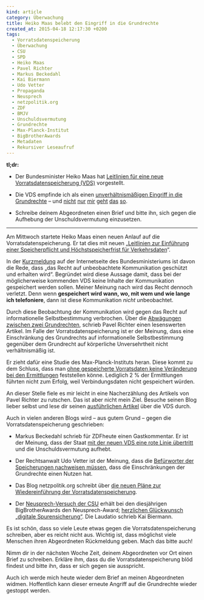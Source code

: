 ```yaml
---
kind: article
category: Überwachung
title: Heiko Maas belebt den Eingriff in die Grundrechte
created_at: 2015-04-18 12:17:30 +0200
tags:
  - Vorratsdatenspeicherung
  - Überwachung
  - CSU
  - SPD
  - Heiko Maas
  - Pavel Richter
  - Markus Beckedahl
  - Kai Biermann
  - Udo Vetter
  - Propaganda
  - Neusprech
  - netzpolitik.org
  - ZDF
  - BMJV
  - Unschuldsvermutung
  - Grundrechte
  - Max-Planck-Institut
  - BigBrotherAwards
  - Metadaten
  - Rekursiver Leseaufruf
---
```


**tl;dr:**

* Der Bundesminister Heiko Maas hat [Leitlinien für eine neue
  Vorratsdatenspeicherung (VDS)][leitlinien] vorgestellt.

* Die VDS empfinde ich als einen [unverhältnismäßigen Eingriff in die
  Grundrechte][pavelrichter] – und [nicht][zdfheute] [nur][lawblog]
  [mir][neusprech-award] [geht][np] [das][digiges] [so][tweet].

* Schreibe deinem Abgeordneten einen Brief und bitte ihn, sich gegen die
  Aufhebung der Unschuldsvermutung einzusetzen.

---

Am Mittwoch startete Heiko Maas einen neuen Anlauf auf die
Vorratsdatenspeicherung. Er tat dies mit neuen „[Leitlinien zur Einführung
einer Speicherpflicht und Höchstspeicherfrist für Verkehrsdaten][leitlinien]“.

In der [Kurzmeldung] auf der Internetseite des Bundesministeriums ist davon die
Rede, dass „das Recht auf unbeobachtete Kommunikation geschützt und erhalten
wird“. Begründet wird diese Aussage damit, dass bei der möglicherweise
kommenden VDS keine Inhalte der Kommunikation gespeichert werden sollen. Meiner
Meinung nach wird das Recht dennoch verletzt. Denn wenn **gespeichert wird
wann, wo, mit wem und wie lange ich telefoniere**, dann ist diese Kommunikation
*nicht un*beobachtet.

Durch diese Beobachtung der Kommunikation wird gegen das Recht auf
informationelle Selbstbestimmung verbrochen. Über die [Abwägungen zwischen zwei
Grundrechten][pavelrichter], schrieb Pavel Richter einen lesenswerten Artikel.
Im Falle der Vorratsdatenspeicherung ist er der Meinung, dass eine
Einschränkung des Grundrechts auf informationelle Selbstbestimmung gegenüber
dem Grundrecht auf körperliche Unversehrtheit nicht verhältnismäßig ist.

Er zieht dafür eine Studie des Max-Planck-Instituts heran. Diese kommt zu dem
Schluss, dass man [ohne gespeicherte Vorratsdaten keine Veränderung bei den
Ermittlungen][mpi] feststellen könne. Lediglich 2 % der Ermittlungen führten
nicht zum Erfolg, weil Verbindungsdaten nicht gespeichert würden.

An dieser Stelle fiele es mir leicht in eine Nacherzählung des Artikels von
Pavel Richter zu rutschen. Das ist aber nicht mein Ziel. Besuche seinen Blog
lieber selbst und lese dir seinen [ausführlichen Artikel][pavelrichter] über
die VDS durch.

Auch in vielen anderen Blogs wird – aus gutem Grund – gegen die
Vorratsdatenspeicherung geschrieben:

* Markus Beckedahl schrieb für ZDFheute einen Gastkommentar. Er ist der
  Meinung, dass der Staat [mit der neuen VDS eine rote Linie
  übertritt][zdfheute] und die Unschuldsvermutung aufhebt.

* Der Rechtsanwalt Udo Vetter ist der Meinung, dass die [Befürworter der
  Speicherungen nachweisen müssen][lawblog], dass die Einschränkungen
  der Grundrechte einen Nutzen hat.

* Das Blog netzpolitik.org schreibt über [die neuen Pläne zur Wiedereinführung
  der Vorratsdatenspeicherung][np].

* Der [Neusprech-Versuch der CSU][digit-spusi] erhält bei den diesjährigen
  BigBrotherAwards den Neusprech-Award; [herzlichen Glückwunsch „digitale
  Spurensicherung“][neusprech-award]. Die Laudatio schrieb Kai Biermann.

Es ist schön, dass so viele Leute etwas gegen die Vorratsdatenspeicherung
schreiben, aber es reicht nicht aus. Wichtig ist, dass möglichst viele Menschen
ihren Abgeordneten Rückmeldung geben. Mach das bitte auch!

Nimm dir in der nächsten Woche Zeit, deinem Abgeordneten vor Ort einen Brief zu
schreiben. Erkläre ihm, dass du die Vorratsdatenspeicherung blöd findest und
bitte ihn, dass er sich gegen sie ausspricht.

Auch ich werde mich heute wieder dem Brief an meinen Abgeordneten widmen.
Hoffentlich kann dieser erneute Angriff auf die Grundrechte wieder gestoppt
werden.


[leitlinien]: http://www.bmjv.de/SharedDocs/Downloads/DE/pdfs/20150415-Leitlinien-HSF.pdf?__blob=publicationFile
  "Die Leitlinien des BMJV für die neue Vorratsdatenspeicherung."

[pavelrichter]: http://blog.pavelrichter.de/nicht-die-datenspeicherung-ist-das-problem-sondern-das-vorrats/
  "Pavel Richter findet „Nicht die Datenspeicherung ist das Problem, sondern das Vorrats“"

[kurzmeldung]: http://www.bmjv.de/SharedDocs/Kurzmeldungen/DE/2015/20150415_Leitlinien-HSF.html
  "Bekanntmachung auf der Internetseite des Bundesministeriums der Justiz und für Verbraucherschutz"

[mpi]: https://www.mpicc.de/files/pdf1/schutzluecken_vorratsdatenspeicherung_12.pdf
  "Die Zusammenfassung einer Studie des Max-Planck-Instituts für den Bundestag."

[np]: https://netzpolitik.org/2015/das-sind-die-neuen-plaene-zur-wiedereinfuehrung-der-vorratsdatenspeicherung/
  "Die neuen Pläne zur Wiedereinführung der Vorratsdatenspeicherung bei netzpolitik.org."

[lawblog]: https://www.lawblog.de/index.php/archives/2015/04/16/die-gruende-bitte/
  "Udo Vetter bittet um die Gründe für eine Vorratsdatenspeicherung"

[digit-spusi]: /2015/vds-vergleich-mit-spurensicherung/
  "Mein Rant über den Neusprech-Versuch der CSU."

[neusprech-award]: https://bigbrotherawards.de/2015/neusprech-digitale-spurensicherung
  "Der Neusprech-Versuch der CSU gewinnt den Neusprech-Award."

[zdfheute]: http://www.heute.de/der-staat-uebertritt-mit-der-geplanten-vorratsdatenspeicherung-eine-rote-linie-38038140.html
  "Markus Beckedahl bei ZDFheute: „Der Staat übertritt eine rote Linie“."

[digiges]: https://digitalegesellschaft.de/2015/04/analyse-maas-vds/
  "Analyse des Vereins Digitale Gesellschaft: „Was bedeutet Maas’ Vorschlag zur VDS?“"

[tweet]: https://twitter.com/sixtus/status/588460541242380288
  "Aufruf: Nennt VDS in Zukunft „Generelle Schuldvermutung“."
